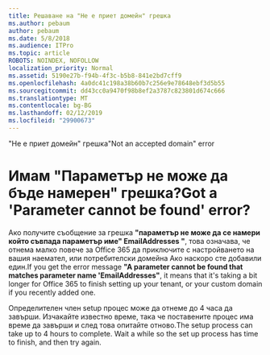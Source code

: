 ```yaml
---
title: Решаване на "Не е приет домейн" грешка
ms.author: pebaum
author: pebaum
ms.date: 5/8/2018
ms.audience: ITPro
ms.topic: article
ROBOTS: NOINDEX, NOFOLLOW
localization_priority: Normal
ms.assetid: 5190e27b-f94b-4f3c-b5b8-841e2bd7cff9
ms.openlocfilehash: 4a0dc41c198a38b60b7c256e9e78648ebf3d5b55
ms.sourcegitcommit: dd43cc0a9470f98b8ef2a3787c823801d674c666
ms.translationtype: MT
ms.contentlocale: bg-BG
ms.lasthandoff: 02/12/2019
ms.locfileid: "29900673"
---
```

<span data-ttu-id="45af7-102">"Не е приет домейн" грешка</span><span class="sxs-lookup"><span data-stu-id="45af7-102">"Not an accepted domain" error</span></span>

# <a name="got-a-parameter-cannot-be-found-error"></a><span data-ttu-id="45af7-103">Имам "Параметър не може да бъде намерен" грешка?</span><span class="sxs-lookup"><span data-stu-id="45af7-103">Got a 'Parameter cannot be found' error?</span></span>

<span data-ttu-id="45af7-104">Ако получите съобщение за грешка **"параметър не може да се намери който съвпада параметър име" EmailAddresses "**, това означава, че отнема малко повече за Office 365 да приключите с настройването на вашия наемател, или потребителски домейна Ако наскоро сте добавили един.</span><span class="sxs-lookup"><span data-stu-id="45af7-104">If you get the error message **"A parameter cannot be found that matches parameter name 'EmailAddresses"**, it means that it's taking a bit longer for Office 365 to finish setting up your tenant, or your custom domain if you recently added one.</span></span> 
  
<span data-ttu-id="45af7-p101">Определителен член setup процес може да отнеме до 4 часа да завърши. Изчакайте известно време, така че поставените процес има време да завърши и след това опитайте отново.</span><span class="sxs-lookup"><span data-stu-id="45af7-p101">The setup process can take up to 4 hours to complete. Wait a while so the set up process has time to finish, and then try again.</span></span>
  

